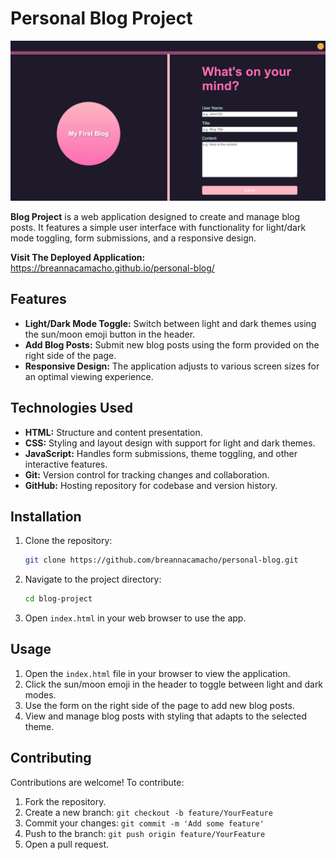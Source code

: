 # Personal Blog Project

![Sample Picture](assets/images/Blog_Sample.png)

**Blog Project** is a web application designed to create and manage blog posts. It features a simple user interface with functionality for light/dark mode toggling, form submissions, and a responsive design.

**Visit The Deployed Application:** https://breannacamacho.github.io/personal-blog/

## Features

- **Light/Dark Mode Toggle:** Switch between light and dark themes using the sun/moon emoji button in the header.
- **Add Blog Posts:** Submit new blog posts using the form provided on the right side of the page.
- **Responsive Design:** The application adjusts to various screen sizes for an optimal viewing experience.

## Technologies Used

- **HTML:** Structure and content presentation.
- **CSS:** Styling and layout design with support for light and dark themes.
- **JavaScript:** Handles form submissions, theme toggling, and other interactive features.
- **Git:** Version control for tracking changes and collaboration.
- **GitHub:** Hosting repository for codebase and version history.

## Installation

1. Clone the repository:

    ```bash
    git clone https://github.com/breannacamacho/personal-blog.git
    ```

2. Navigate to the project directory:

    ```bash
    cd blog-project
    ```

3. Open `index.html` in your web browser to use the app.

## Usage

1. Open the `index.html` file in your browser to view the application.
2. Click the sun/moon emoji in the header to toggle between light and dark modes.
3. Use the form on the right side of the page to add new blog posts.
4. View and manage blog posts with styling that adapts to the selected theme.

## Contributing

Contributions are welcome! To contribute:

1. Fork the repository.
2. Create a new branch: `git checkout -b feature/YourFeature`
3. Commit your changes: `git commit -m 'Add some feature'`
4. Push to the branch: `git push origin feature/YourFeature`
5. Open a pull request.
